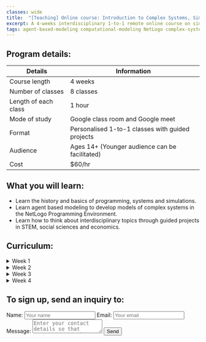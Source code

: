 ```yaml
---
classes: wide
title:  "[Teaching] Online course: Introduction to Complex Systems, Simulations & NetLogo"
excerpt: A 4-weeks interdisciplinary 1-to-1 remote online course on simulating and analysing complex systems using agent based modeling in the NetLogo Programming Environment. 
tags: agent-based-modeling computational-modeling NetLogo complex-systems
---
```



## Program details:

| Details              | Information                                      |
|----------------------|--------------------------------------------------|
| Course length        | 4 weeks                                          |
| Number of classes    | 8 classes                                        |
| Length of each class | 1 hour                                           |
| Mode of study        | Google class room and Google meet                |
| Format               | Personalised 1-to-1 classes with guided projects |
| Audience             | Ages 14+ (Younger audience can be facilitated)   |
| Cost                 | $60/hr                                           |

## What you will learn:
- Learn the history and basics of programming, systems and simulations. 
- Learn agent based modeling to develop models of complex systems in the NetLogo Programming Environment.
- Learn how to think about interdisciplinary topics through guided projects in STEM, social sciences and economics. 


## Curriculum:
<details>
<summary>
 Week 1
</summary>
<p>
  <ul>
  <li> Class 1: Introduction to systems, complex systems, Agent Based Modeling and NetLogo examples. </li>
  <li> Class 2: History of functional and OO programming. Downloading, installing NetLogo and user interface. </li>
  <li> Weekly assignment and extra reading </li>
 </ul>
</p>
</details>

<details>
<summary>
 Week 2
</summary>
<p>
  <ul>
  <li> Class 1: First guided project - Obstacle avoidance and mouse tracking. </li>
  <li> Class 2: Basics: guided examples of various features and elements. Exploring the NetLogo dictionary. </li>
  <li> Weekly assignment and extra reading. </li>
 </ul>
</p>
</details>

<details>
<summary>
 Week 3
</summary>
<p>
  <ul>
  <li> Class 1: First guided project - Obstacle avoidance and mouse tracking. </li>
  <li> Class 2: Second guided project - Cellular Automata. </li>
  <li> Weekly assignment and extra reading. </li>
 </ul>
</p>
</details>

<details>
<summary>
 Week 4
</summary>
<p>
 <ul>
  <li> Class 1: Third guided project - Forest Fire modeling. </li>
  <li> Class 2: Fourth guided project - Network modeling. </li>
  <li> Weekly assignment and extra reading. </li>
 </ul>
</p>
</details>

## To sign up, send an inquiry to:

<body>
 <form name="input" method="POST" action="https://formspree.io/connect@rayyanzahid.com">
  Name: <input type="text" name="Name" placeholder="Your name">
  Email: <input type="email" name="_replyto" placeholder="Your email">
  Message: <textarea name="message" placeholder="Enter your contact details so that rayyan can reach you out."></textarea>
  <input type="submit" value="Send"> 
  <input type="hidden" name="_subject" value="Enter your subject here" />
  <!--<input type="hidden" name="_next" value="thanks.html" />-->
 </form>
</body>
  
